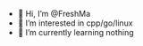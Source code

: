- 👋 Hi, I’m @FreshMa
- 👀 I’m interested in cpp/go/linux
- 🌱 I’m currently learning nothing

<!---
FreshMa/FreshMa is a ✨ special ✨ repository because its `README.md` (this file) appears on your GitHub profile.
You can click the Preview link to take a look at your changes.
--->
